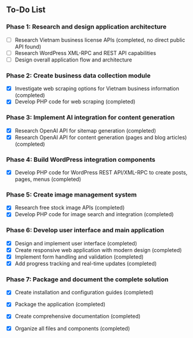 ## To-Do List

### Phase 1: Research and design application architecture
- [ ] Research Vietnam business license APIs (completed, no direct public API found)
- [ ] Research WordPress XML-RPC and REST API capabilities
- [ ] Design overall application flow and architecture

### Phase 2: Create business data collection module
- [x] Investigate web scraping options for Vietnam business information (completed)
- [x] Develop PHP code for web scraping (completed)

### Phase 3: Implement AI integration for content generation
- [x] Research OpenAI API for sitemap generation (completed)
- [x] Research OpenAI API for content generation (pages and blog articles) (completed)

### Phase 4: Build WordPress integration components
- [x] Develop PHP code for WordPress REST API/XML-RPC to create posts, pages, menus (completed)

### Phase 5: Create image management system
- [x] Research free stock image APIs (completed)
- [x] Develop PHP code for image search and integration (completed)

### Phase 6: Develop user interface and main application
- [x] Design and implement user interface (completed)
- [x] Create responsive web application with modern design (completed)
- [x] Implement form handling and validation (completed)
- [x] Add progress tracking and real-time updates (completed)

### Phase 7: Package and document the complete solution
- [x] Create installation and configuration guides (completed)
- [x] Package the application (completed)
- [x] Create comprehensive documentation (completed)
- [x] Organize all files and components (completed)


